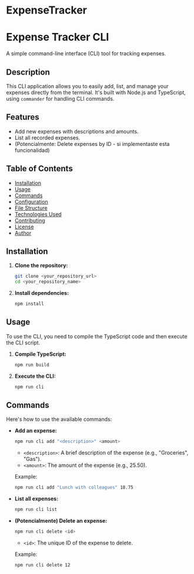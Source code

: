 # ExpenseTracker

# Expense Tracker CLI

A simple command-line interface (CLI) tool for tracking expenses.

## Description

This CLI application allows you to easily add, list, and manage your expenses directly from the terminal. It's built with Node.js and TypeScript, using `commander` for handling CLI commands.

## Features

* Add new expenses with descriptions and amounts.
* List all recorded expenses.
* (Potencialmente: Delete expenses by ID - si implementaste esta funcionalidad)

## Table of Contents

* [Installation](#installation)
* [Usage](#usage)
* [Commands](#commands)
* [Configuration](#configuration)
* [File Structure](#file-structure)
* [Technologies Used](#technologies-used)
* [Contributing](#contributing)
* [License](#license)
* [Author](#author)

## Installation

1.  **Clone the repository:**

    ```bash
    git clone <your_repository_url>
    cd <your_repository_name>
    ```

2.  **Install dependencies:**

    ```bash
    npm install
    ```

## Usage

To use the CLI, you need to compile the TypeScript code and then execute the CLI script.

1.  **Compile TypeScript:**

    ```bash
    npm run build
    ```

2.  **Execute the CLI:**

    ```bash
    npm run cli
    ```

## Commands

Here's how to use the available commands:

* **Add an expense:**

    ```bash
    npm run cli add "<description>" <amount>
    ```

    * `<description>`:  A brief description of the expense (e.g., "Groceries", "Gas").
    * `<amount>`:  The amount of the expense (e.g., 25.50).

    Example:

    ```bash
    npm run cli add "Lunch with colleagues" 18.75
    ```

* **List all expenses:**

    ```bash
    npm run cli list
    ```

* **(Potencialmente) Delete an expense:**

    ```bash
    npm run cli delete <id>
    ```

    * `<id>`:  The unique ID of the expense to delete.

    Example:

    ```bash
    npm run cli delete 12
    ```
